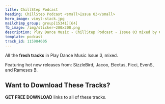 ```yaml
---
title: ChillStep Podcast
heading: ChillStep Podcast <small>Issue 03</small>
hero_image: vinyl-stack.jpg
mailchimp_group: group[15341][64]
fb_image: /img/sticker~200x200.png
description: Play Dance Music - ChillStep Podcast - Issue 03 mixed by Greg Cerveny
template: podcast
track_id: 115984605
---
```


All the **fresh tracks** in Play Dance Music Issue 3, mixed.

Featuring hot new releases from: SizzleBird, Jacoo, Electus, Ficci, EvenS, and Rameses B.

## Want to Download These Tracks?

**GET FREE DOWNLOAD** links to all of these tracks. 
